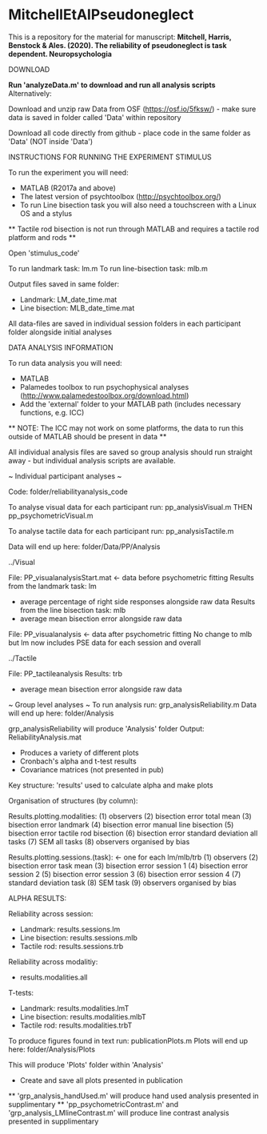 # MitchellEtAlPseudoneglect

This is a repository for the material for manuscript: **Mitchell, Harris, Benstock & Ales. (2020). The reliability of pseudoneglect is task dependent. Neuropsychologia**

DOWNLOAD

**Run 'analyzeData.m' to download and run all analysis scripts**
Alternatively:

Download and unzip raw Data from OSF (https://osf.io/5fksw/) - make sure data is saved in folder called 'Data' within repository

Download all code directly from github - place code in the same folder as 'Data' (NOT inside 'Data')


INSTRUCTIONS FOR RUNNING THE EXPERIMENT STIMULUS

To run the experiment you will need:
- MATLAB (R2017a and above) 
- The latest version of psychtoolbox (http://psychtoolbox.org/)
- To run Line bisection task you will also need a touchscreen with a Linux OS and a stylus

** Tactile rod bisection is not run through MATLAB and requires a tactile rod platform and rods **

Open 'stimulus_code' 

To run landmark task: lm.m
To run line-bisection task: mlb.m

Output files saved in same folder: 
- Landmark: LM_date_time.mat
- Line bisection: MLB_date_time.mat

All data-files are saved in individual session folders in each participant folder alongside initial analyses


DATA ANALYSIS INFORMATION

To run data analysis you will need:
- MATLAB
- Palamedes toolbox to run psychophysical analyses (http://www.palamedestoolbox.org/download.html)
- Add the 'external' folder to your MATLAB path (includes necessary functions, e.g. ICC)

** NOTE: The ICC may not work on some platforms, the data to run this outside of MATLAB should be present in data **

All individual analysis files are saved so group analysis should run straight away - but individual analysis scripts are available.

~ Individual participant analyses ~

Code: folder/reliabilityanalysis_code

To analyse visual data for each participant run: pp_analysisVisual.m THEN pp_psychometricVisual.m

To analyse tactile data for each participant run: pp_analysisTactile.m

Data will end up here: folder/Data/PP/Analysis

../Visual

File: PP_visualanalysisStart.mat <- data before psychometric fitting
Results from the landmark task: lm
- average percentage of right side responses alongside raw data
Results from the line bisection task: mlb
- average mean bisection error alongside raw data

File: PP_visualanalysis <- data after psychometric fitting
No change to mlb but lm now includes PSE data for each session and overall

../Tactile

File: PP_tactileanalysis
Results: trb
- average mean bisection error alongside raw data


~ Group level analyses ~
To run analysis run: grp_analysisReliability.m
Data will end up here: folder/Analysis

grp_analysisReliability will produce 'Analysis' folder
Output: ReliabilityAnalysis.mat
- Produces a variety of different plots 
- Cronbach's alpha and t-test results
- Covariance matrices (not presented in pub)

Key structure: 'results' used to calculate alpha and make plots

Organisation of structures (by column):

Results.plotting.modalities: 
(1) observers 
(2) bisection error total mean
(3) bisection error landmark 
(4) bisection error manual line bisection
(5) bisection error tactile rod bisection
(6) bisection error standard deviation all tasks
(7) SEM all tasks
(8) observers organised by bias

Results.plotting.sessions.(task):  <- one for each lm/mlb/trb
(1) observers 
(2) bisection error task mean
(3) bisection error session 1
(4) bisection error session 2
(5) bisection error session 3
(6) bisection error session 4
(7) standard deviation task
(8) SEM task
(9) observers organised by bias


ALPHA RESULTS:

Reliability across session:
- Landmark: results.sessions.lm
- Line bisection: results.sessions.mlb
- Tactile rod: results.sessions.trb

Reliability across modalitiy:
- results.modalities.all

T-tests:
- Landmark: results.modalities.lmT
- Line bisection: results.modalities.mlbT
- Tactile rod: results.modalities.trbT


To produce figures found in text run: publicationPlots.m
Plots will end up here: folder/Analysis/Plots

This will produce 'Plots' folder within 'Analysis'
- Create and save all plots presented in publication

** 'grp_analysis_handUsed.m' will produce hand used analysis presented in supplimentary
** 'pp_psychometricContrast.m' and 'grp_analysis_LMlineContrast.m' will produce line contrast analysis presented in supplimentary
